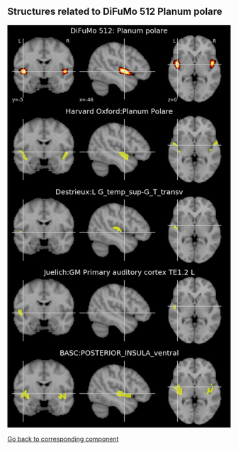 


## Structures related to DiFuMo 512 Planum polare

![116](116.jpg "Structures related to DiFuMo 512 Planum polare")

[Go back to corresponding component](https://parietal-inria.github.io/DiFuMo/512/html/116.html)